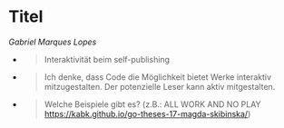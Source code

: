 # Titel
*Gabriel Marques Lopes*

* >Interaktivität beim self-publishing
* > Ich denke, dass Code die Möglichkeit bietet Werke interaktiv mitzugestalten. Der potenzielle Leser kann aktiv mitgestalten.
* > Welche Beispiele gibt es? (z.B.: ALL WORK AND NO PLAY https://kabk.github.io/go-theses-17-magda-skibinska/)
